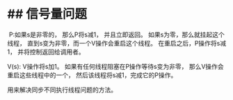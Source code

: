 # \##  信号量问题


 P:如果s是非零的， 那么P将s减1， 并且立即返回。 如果s为零，那么就挂起这个线程， 直到s变为非零，而一个V操作会重启这个线程。 在重启之后，P操作将s减1， 并将控制返回给调用者。

V(s): V操作将s加1。 如果有任何线程阻塞在P操作等待s变为非零， 那么V操作会重启这些线程中的一个， 然后该线程将s减1，完成它的P操作。

用来解决同步不同执行线程问题的方法。
